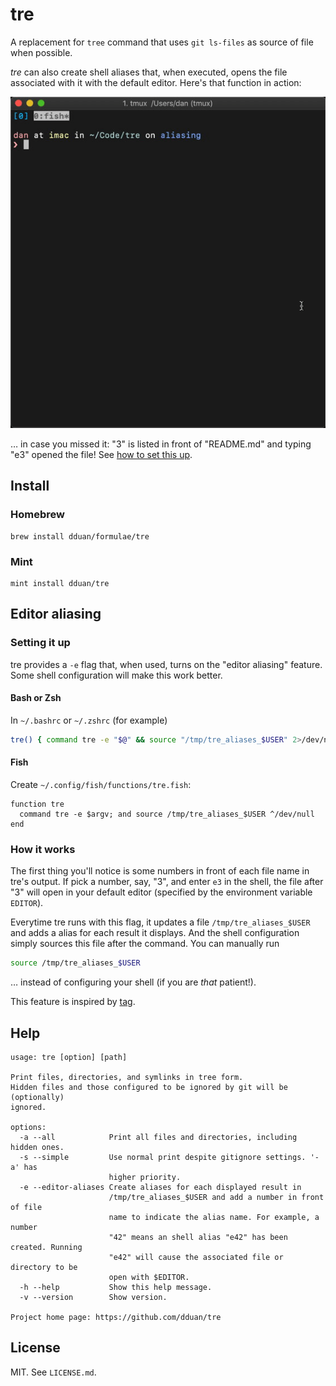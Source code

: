 # tre

A replacement for `tree` command that uses `git ls-files` as source of file when
possible.

_tre_ can also create shell aliases that, when executed, opens the file
associated with it with the default editor. Here's that function in action:

![Aliasing In Action](alias_demo.gif)

… in case you missed it: "3" is listed in front of "README.md" and typing "e3"
opened the file! See [how to set this up](#editor-aliasing).

## Install

### Homebrew

```
brew install dduan/formulae/tre
```

### Mint
```
mint install dduan/tre
```

## Editor aliasing

### Setting it up

tre provides a `-e` flag that, when used, turns on the "editor aliasing"
feature. Some shell configuration will make this work better.

#### Bash or Zsh

In `~/.bashrc` or `~/.zshrc` (for example)

```bash
tre() { command tre -e "$@" && source "/tmp/tre_aliases_$USER" 2>/dev/null; }
```

#### Fish

Create `~/.config/fish/functions/tre.fish`:

```fish
function tre
  command tre -e $argv; and source /tmp/tre_aliases_$USER ^/dev/null
end
```


### How it works

The first thing you'll notice is some numbers in front of each file name in
tre's output. If pick a number, say, "3", and enter `e3` in the shell, the file
after "3" will open in your default editor (specified by the environment
variable `EDITOR`).

Everytime tre runs with this flag, it updates a file `/tmp/tre_aliases_$USER`
and adds a alias for each result it displays. And the shell configuration simply
sources this file after the command. You can manually run

```bash
source /tmp/tre_aliases_$USER
```

… instead of configuring your shell (if you are _that_ patient!).

This feature is inspired by [tag](https://github.com/keith/tag).

## Help

```
usage: tre [option] [path]

Print files, directories, and symlinks in tree form.
Hidden files and those configured to be ignored by git will be (optionally)
ignored.

options:
  -a --all            Print all files and directories, including hidden ones.
  -s --simple         Use normal print despite gitignore settings. '-a' has
                      higher priority.
  -e --editor-aliases Create aliases for each displayed result in
                      /tmp/tre_aliases_$USER and add a number in front of file
                      name to indicate the alias name. For example, a number
                      "42" means an shell alias "e42" has been created. Running
                      "e42" will cause the associated file or directory to be
                      open with $EDITOR.
  -h --help           Show this help message.
  -v --version        Show version.

Project home page: https://github.com/dduan/tre
```

## License

MIT. See `LICENSE.md`.
